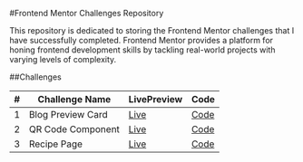 #Frontend Mentor Challenges Repository

This repository is dedicated to storing the Frontend Mentor challenges that I have successfully completed. Frontend Mentor provides a platform for honing frontend development skills by tackling real-world projects with varying levels of complexity.

##Challenges

| #  | Challenge Name       | LivePreview                                           | Code                                      |
|---|-----------------------|---------------------------------------------------------|-----------------------------------------------------|
| 1 | Blog Preview Card         | [Live](https://coolgorithm.github.io/Frontend-mentor-challenges/blog-preview-card)                      | [Code](https://github.com/Coolgorithm/Frontend-mentor-challenges/tree/main/blog-preview-card)   |
| 2 | QR Code Component          | [Live](https://coolgorithm.github.io/Frontend-mentor-challenges/qr-code-component)                      | [Code](https://github.com/Coolgorithm/Frontend-mentor-challenges/tree/main/qr-code-component)   |
| 3 | Recipe Page         | [Live](https://coolgorithm.github.io/Frontend-mentor-challenges/recipe-page)                      | [Code](https://github.com/Coolgorithm/Frontend-mentor-challenges/tree/main/recipe-page)   |